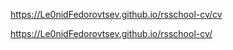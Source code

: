 https://Le0nidFedorovtsev.github.io/rsschool-cv/cv

https://Le0nidFedorovtsev.github.io/rsschool-cv/